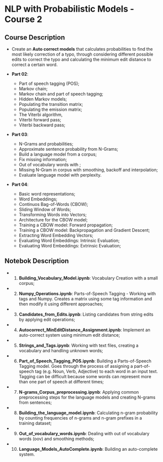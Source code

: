 # NLP with Probabilistic Models - Course 2

## Course Description
  - Create an **Auto correct models** that calculates probabilities to find the most likely correction of a typo, through considering different possible edits to correct the typo and calculating the minimum edit distance to correct a certain word.
  - **Part 02**:
    - Part of speech tagging (POS);
    - Markov chain;
    - Markov chain and part of speech tagging;
    - Hidden Markov models;
    - Populating the transition matrix;
    - Populating the emission matrix;
    - The Viterbi algorithm,
    - Viterbi forward pass;
    - Viterbi backward pass;

  - **Part 03**:
    - N-Grams and probabilities;
    - Approximate sentence probability from N-Grams;
    - Build a language model from a corpus;
    - Fix missing information;
    - Out of vocabulary words with <UNK>;
    - Missing N-Gram in corpus with smoothing, backoff and interpolation;
    - Evaluate language model with perplexity.
      
  - **Part 04**:
    - Basic word representations;
    - Word Embeddings;
    - Continuos Bag-of-Words (CBOW);
    - Sliding Window of Words;
    - Transforming Words into Vectors;
    - Architecture for the CBOW model;
    - Training a CBOW model: Forward propagation;
    - Training a CBOW model: Backpropagation and Gradient Descent;
    - Extracting Word Embedding Vectors;
    - Evaluating Word Embeddings: Intrinsic Evaluation;
    - Evaluating Word Embeddings: Extrinsic Evaluation;

## Notebok Description
  - 1. **Building_Vocabulary_Model.ipynb**: Vocabulary Creation with a small corpus;
  - 2. **Numpy_Operations.ipynb**: Parts-of-Speech Tagging - Working with tags and Numpy. Creates a matrix using some tag information and then modify it using different approaches;
  - 3. **Candidates_from_Edits.ipynb**: Listing candidates from string edits by applying edit operations;
  - 4. **Autocorrect_MinEditDistance_Assignment.ipynb**: Implement an auto-correct system using minimum edit distance;
  - 5. **Strings_and_Tags.ipynb**: Working with text files, creating a vocabulary and handling unknown words;
  - 6. **Part_of_Speech_Tagging_POS.ipynb**: Building a Parts-of-Speech Tagging model. Goes through the process of assigning a part-of-speech tag (e.g. Noun, Verb, Adjective) to each word in an input text. Tagging can be difficult because some words can represent more than one part of speech at different times;
  - 7. **N-grams_Corpus_preprocessing.ipynb**: Applying common preprocessing steps for the language models and creating N-grams from sentences;
  - 8. **Building_the_language_model.ipynb**: Calculating n-gram probability by counting frequencies of n-grams and n-gram prefixes in a training dataset;
  - 9. **Out_of_vocabulary_words.ipynb**: Dealing with out of vocabulary words (oov) and smoothing methods;
  - 10. **Language_Models_AutoComplete.ipynb**: Building an auto-complete system.


